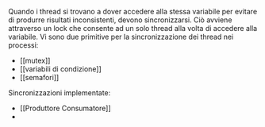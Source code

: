 Quando i thread si trovano a dover accedere alla stessa variabile per evitare di produrre risultati inconsistenti, devono sincronizzarsi. Ciò avviene attraverso un lock che consente ad un solo thread alla volta di accedere alla variabile.
Vi sono due primitive per la sincronizzazione dei thread nei processi:
- [[mutex]]
- [[variabili di condizione]]
- [[semafori]]

Sincronizzazioni implementate:
- [[Produttore Consumatore]]
- 

